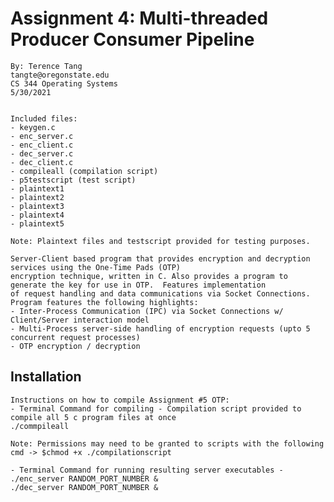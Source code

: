 # Assignment 4: Multi-threaded Producer Consumer Pipeline
 	By: Terence Tang
 	tangte@oregonstate.edu
 	CS 344 Operating Systems
 	5/30/2021


    Included files:
    - keygen.c
    - enc_server.c
    - enc_client.c
    - dec_server.c
    - dec_client.c
    - compileall (compilation script)
    - p5testscript (test script)
    - plaintext1
    - plaintext2
    - plaintext3
    - plaintext4
    - plaintext5

    Note: Plaintext files and testscript provided for testing purposes.

    Server-Client based program that provides encryption and decryption services using the One-Time Pads (OTP)
    encryption technique, written in C. Also provides a program to generate the key for use in OTP.  Features implementation 
    of request handling and data communications via Socket Connections.  Program features the following highlights:
	- Inter-Process Communication (IPC) via Socket Connections w/ Client/Server interaction model
	- Multi-Process server-side handling of encryption requests (upto 5 concurrent request processes)
	- OTP encryption / decryption


## Installation
    Instructions on how to compile Assignment #5 OTP:
	- Terminal Command for compiling - Compilation script provided to compile all 5 c program files at once
	./commpileall 

    Note: Permissions may need to be granted to scripts with the following cmd -> $chmod +x ./compilationscript

    - Terminal Command for running resulting server executables -
    ./enc_server RANDOM_PORT_NUMBER &
    ./dec_server RANDOM_PORT_NUMBER &